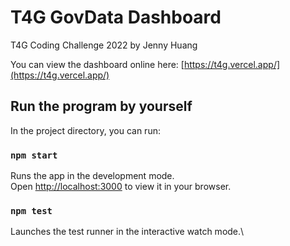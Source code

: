 # T4G GovData Dashboard

T4G Coding Challenge 2022 by Jenny Huang

You can view the dashboard online here: [https://t4g.vercel.app/](https://t4g.vercel.app/)

## Run the program by yourself

In the project directory, you can run: 

### `npm start`

Runs the app in the development mode.\
Open [http://localhost:3000](http://localhost:3000) to view it in your browser.

### `npm test`

Launches the test runner in the interactive watch mode.\